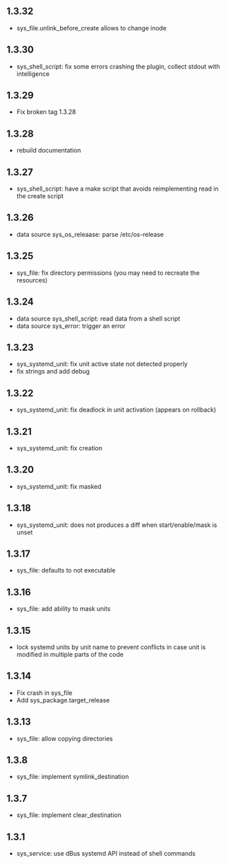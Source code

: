 ## 1.3.32

* sys_file.unlink_before_create allows to change inode

## 1.3.30

* sys_shell_script: fix some errors crashing the plugin, collect stdout with
  intelligence

## 1.3.29

* Fix broken tag 1.3.28

## 1.3.28

* rebuild documentation

## 1.3.27

* sys_shell_script: have a make script that avoids reimplementing read in the
  create script

## 1.3.26

* data source sys_os_releaase: parse /etc/os-release

## 1.3.25

* sys_file: fix directory permissions (you may need to recreate the resources)

## 1.3.24

* data source sys_shell_script: read data from a shell script
* data source sys_error: trigger an error

## 1.3.23

* sys_systemd_unit: fix unit active state not detected properly
* fix strings and add debug

## 1.3.22

* sys_systemd_unit: fix deadlock in unit activation (appears on rollback)

## 1.3.21

* sys_systemd_unit: fix creation

## 1.3.20

* sys_systemd_unit: fix masked

## 1.3.18

* sys_systemd_unit: does not produces a diff when start/enable/mask is unset

## 1.3.17

* sys_file: defaults to not executable

## 1.3.16

* sys_file: add ability to mask units

## 1.3.15

* lock systemd units by unit name to prevent conflicts in case unit is modified in multiple parts of the code

## 1.3.14

* Fix crash in sys_file
* Add sys_package.target_release

## 1.3.13

* sys_file: allow copying directories

## 1.3.8

* sys_file: implement symlink_destination

## 1.3.7

* sys_file: implement clear_destination

## 1.3.1

* sys_service: use dBus systemd API instead of shell commands
